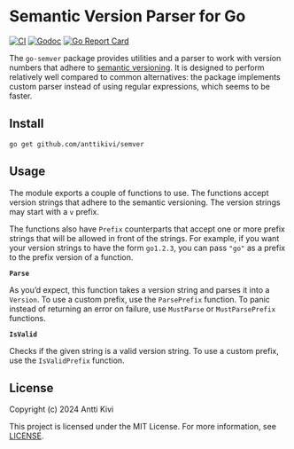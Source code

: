 # Semantic Version Parser for Go

[![CI](https://github.com/anttikivi/go-semver/actions/workflows/ci.yml/badge.svg)](https://github.com/anttikivi/go-semver/actions/workflows/ci.yml)
[![Godoc](https://godoc.org/github.com/anttikivi/go-semver?status.svg)](https://godoc.org/github.com/anttikivi/go-semver)
[![Go Report Card](https://goreportcard.com/badge/github.com/anttikivi/go-semver)](https://goreportcard.com/report/github.com/anttikivi/go-semver)

The `go-semver` package provides utilities and a parser to work with version
numbers that adhere to [semantic versioning](https://semver.org). It is designed
to perform relatively well compared to common alternatives: the package
implements custom parser instead of using regular expressions, which seems to be
faster.

## Install

    go get github.com/anttikivi/semver

## Usage

The module exports a couple of functions to use. The functions accept version
strings that adhere to the semantic versioning. The version strings may start
with a `v` prefix.

The functions also have `Prefix` counterparts that accept one or more prefix
strings that will be allowed in front of the strings. For example, if you want
your version strings to have the form `go1.2.3`, you can pass `"go"` as a prefix
to the prefix version of a function.

**`Parse`**

As you’d expect, this function takes a version string and parses it into a
`Version`. To use a custom prefix, use the `ParsePrefix` function. To panic
instead of returning an error on failure, use `MustParse` or `MustParsePrefix`
functions.

**`IsValid`**

Checks if the given string is a valid version string. To use a custom prefix,
use the `IsValidPrefix` function.

## License

Copyright (c) 2024 Antti Kivi

This project is licensed under the MIT License. For more information, see
[LICENSE](LICENSE).
